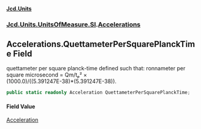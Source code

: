 #### [Jcd.Units](index.md 'index')
### [Jcd.Units.UnitsOfMeasure.SI](Jcd.Units.UnitsOfMeasure.SI.md 'Jcd.Units.UnitsOfMeasure.SI').[Accelerations](Accelerations.md 'Jcd.Units.UnitsOfMeasure.SI.Accelerations')

## Accelerations.QuettameterPerSquarePlanckTime Field

quettameter per square planck-time defined such that: ronnameter per square microsecond = Qm/tₚ² ×  
(1000.0)/((5.391247E-38)*(5.391247E-38)).

```csharp
public static readonly Acceleration QuettameterPerSquarePlanckTime;
```

#### Field Value
[Acceleration](Acceleration.md 'Jcd.Units.UnitTypes.Acceleration')